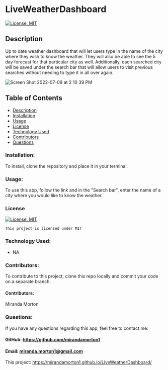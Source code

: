 # LiveWeatherDashboard

[![License: MIT](https://img.shields.io/badge/License-MIT-yellow.svg)](https://opensource.org/licenses/MIT)
  
  ## Description
Up to date weather dashboard that will let users type in the name of the city where they wish to know the weather. They will also be able to see the 5 day forecast for that particular city as well. Additionally, each searched city will be saved under the search bar that will allow users to visit previous searches without needing to type it in all over again.

![Screen Shot 2022-07-09 at 2 10 39 PM](https://user-images.githubusercontent.com/107001559/178119593-50019fa2-8b3f-457b-83be-4ab3ce2ae1dc.png)

  ## Table of Contents
  * [Description](#description)
  * [Installation](#installation)
  * [Usage](#usage)
  * [License](#license)
  * [Technology Used](#technology-used)
  * [Contributors](#contributors)
  * [Questions](#questions)

  ### Installation:
  To install, clone the repository and place it in your terminal.
  ### Usage:
  To use this app, follow the link and in the "Search bar", enter the name of a city where you would like to know the weather. 
  ### License

  
[![License: MIT](https://img.shields.io/badge/License-MIT-yellow.svg)](https://opensource.org/licenses/MIT)
  
  
`This project is licensed under MIT`

  ### Technology Used:
  - NA
  ### Contributors: 
  To contribute to this project, clone this repo locally and commit your code on a separate branch. 
  #### Contributors:
  Miranda Morton
  ### Questions:
  If you have any questions regarding this app, feel free to contact me: 
  #### GitHub: https://github.com/mirandamorton1   
  #### Email: miranda.morton1@gmail.com
  This project: https://mirandamorton1.github.io/LiveWeatherDashboard/

